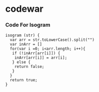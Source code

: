 # codewar

### Code For Isogram
```
isogram (str) {
  var arr = str.toLowerCase().split("")
  var inArr = []
  for(var i =0; i<arr.length; i++){
   if (!inArr[arr[i]]) {
    inArr[arr[i]] = arr[i];
   } else {
    return false;
   }
  }
  return true;
}
```
